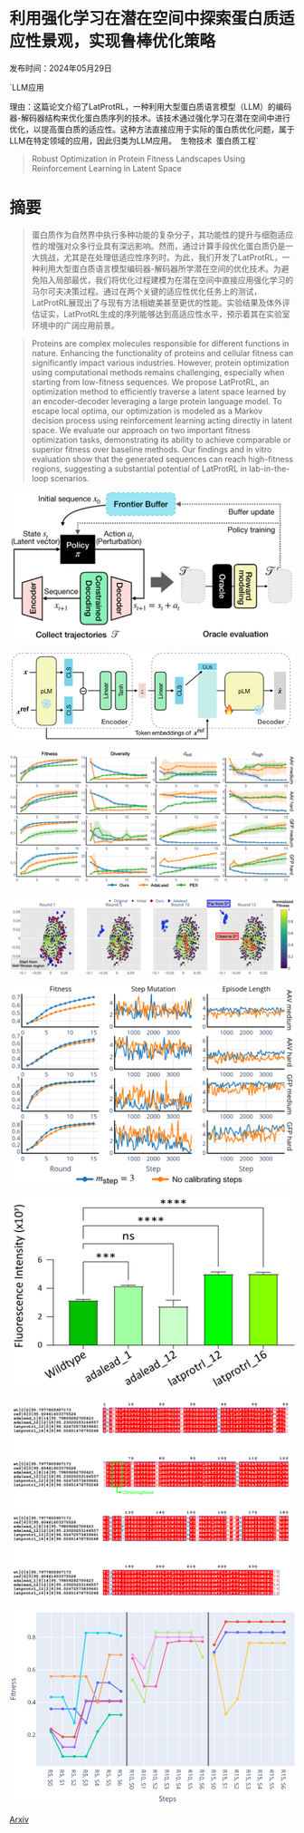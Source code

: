 # 利用强化学习在潜在空间中探索蛋白质适应性景观，实现鲁棒优化策略

发布时间：2024年05月29日

`LLM应用

理由：这篇论文介绍了LatProtRL，一种利用大型蛋白质语言模型（LLM）的编码器-解码器结构来优化蛋白质序列的技术。该技术通过强化学习在潜在空间中进行优化，以提高蛋白质的适应性。这种方法直接应用于实际的蛋白质优化问题，属于LLM在特定领域的应用，因此归类为LLM应用。` `生物技术` `蛋白质工程`

> Robust Optimization in Protein Fitness Landscapes Using Reinforcement Learning in Latent Space

# 摘要

> 蛋白质作为自然界中执行多种功能的复杂分子，其功能性的提升与细胞适应性的增强对众多行业具有深远影响。然而，通过计算手段优化蛋白质仍是一大挑战，尤其是在处理低适应性序列时。为此，我们开发了LatProtRL，一种利用大型蛋白质语言模型编码器-解码器所学潜在空间的优化技术。为避免陷入局部最优，我们将优化过程建模为在潜在空间中直接应用强化学习的马尔可夫决策过程。通过在两个关键的适应性优化任务上的测试，LatProtRL展现出了与现有方法相媲美甚至更优的性能。实验结果及体外评估证实，LatProtRL生成的序列能够达到高适应性水平，预示着其在实验室环境中的广阔应用前景。

> Proteins are complex molecules responsible for different functions in nature. Enhancing the functionality of proteins and cellular fitness can significantly impact various industries. However, protein optimization using computational methods remains challenging, especially when starting from low-fitness sequences. We propose LatProtRL, an optimization method to efficiently traverse a latent space learned by an encoder-decoder leveraging a large protein language model. To escape local optima, our optimization is modeled as a Markov decision process using reinforcement learning acting directly in latent space. We evaluate our approach on two important fitness optimization tasks, demonstrating its ability to achieve comparable or superior fitness over baseline methods. Our findings and in vitro evaluation show that the generated sequences can reach high-fitness regions, suggesting a substantial potential of LatProtRL in lab-in-the-loop scenarios.

![利用强化学习在潜在空间中探索蛋白质适应性景观，实现鲁棒优化策略](../../../paper_images/2405.18986/x1.png)

![利用强化学习在潜在空间中探索蛋白质适应性景观，实现鲁棒优化策略](../../../paper_images/2405.18986/x2.png)

![利用强化学习在潜在空间中探索蛋白质适应性景观，实现鲁棒优化策略](../../../paper_images/2405.18986/x3.png)

![利用强化学习在潜在空间中探索蛋白质适应性景观，实现鲁棒优化策略](../../../paper_images/2405.18986/x4.png)

![利用强化学习在潜在空间中探索蛋白质适应性景观，实现鲁棒优化策略](../../../paper_images/2405.18986/x5.png)

![利用强化学习在潜在空间中探索蛋白质适应性景观，实现鲁棒优化策略](../../../paper_images/2405.18986/gfp_invitro.jpg)

![利用强化学习在潜在空间中探索蛋白质适应性景观，实现鲁棒优化策略](../../../paper_images/2405.18986/seqalign.jpg)

![利用强化学习在潜在空间中探索蛋白质适应性景观，实现鲁棒优化策略](../../../paper_images/2405.18986/traj.png)

[Arxiv](https://arxiv.org/abs/2405.18986)